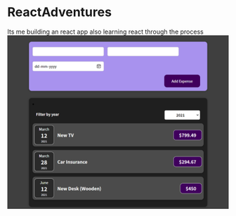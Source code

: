 # ReactAdventures
Its me building an react app also learning react through the process
![alt text](https://github.com/mahadevananair1/ReactAdventures/blob/main/react-adventure-1/Screenshot.png?raw=true)

